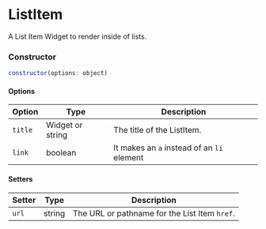 # ListItem

A List Item Widget to render inside of lists.

### Constructor

```javascript
constructor(options: object)
``` 

#### Options
| Option | Type | Description |
| --- | --- | --- |
| `title` | Widget or string | The title of the ListItem. |
| `link` | boolean | It makes an `a` instead of an `li` element |

#### Setters
| Setter | Type | Description |
| --- | --- | --- |
| `url` | string | The URL or pathname for the List Item `href`. |
